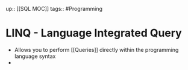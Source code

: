 up:: [[SQL MOC]]
tags:: #Programming  
# LINQ - Language Integrated Query
- Allows you to perform [[Queries]] directly within the programming language syntax
- 